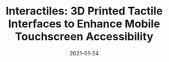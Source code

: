 ---
title: 'Interactiles: 3D Printed Tactile Interfaces to Enhance Mobile Touchscreen Accessibility'
authors: 'Xiaoyi Zhang, Tracy Tran, Yuqian Sun, Ian Culhane, Shobhit Jain, James Fogarty, Jennifer Mankoff'
venue: 'ASSETS 2018'
doi: 'https://dl.acm.org/doi/10.1145/3234695.3236349'
reason: 'I would focus on the idea and also how the idea was presented in the paper.'
picked_by: 'Huaishu'
date: 2021-01-24
---